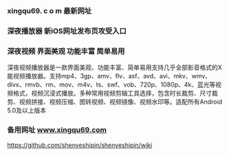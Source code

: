 ### xingqu69. c o m 最新网址
### 深夜播放器 新iOS网址发布页攻受入口
### 深夜视频 界面美观 功能丰富 简单易用
深夜视频播放器是一款界面美观、功能丰富、简单易用支持几乎全部影音格式的X能视频播放器。支持mp4、3gp、amv、flv、asf、avd、avi、mkv、wmv、divx、rmvb、rm、mov、m4v、ts、swf、vob、720p、1080p、4k、蓝光等视频格式，视频沉浸式播放。多种常用视频剪辑工具选择，包含时长裁剪、尺寸裁剪、视频拼接、视频压缩、图转视频、视频镜像、视频水印等。适配所有Android 5.0及以上版本
### 备用网址 www.xingqu69.com
https://github.com/shenyeshipin/shenyeshipin/wiki
